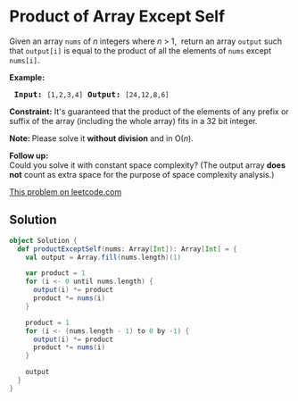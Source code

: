 # Product of Array Except Self

<p>Given an array <code>nums</code> of <em>n</em> integers where <em>n</em> &gt; 1, &nbsp;return an array <code>output</code> such that <code>output[i]</code> is equal to the product of all the elements of <code>nums</code> except <code>nums[i]</code>.</p> <p><b>Example:</b></p> <pre> <b>Input:</b> <code>[1,2,3,4]</code> <b>Output:</b> <code>[24,12,8,6]</code> </pre> <p><strong>Constraint:</strong>&nbsp;It&#39;s guaranteed that the product of the elements of any prefix or suffix of the array (including the whole array) fits in a 32 bit integer.</p> <p><strong>Note: </strong>Please solve it <strong>without division</strong> and in O(<em>n</em>).</p> <p><strong>Follow up:</strong><br /> Could you solve it with constant space complexity? (The output array <strong>does not</strong> count as extra space for the purpose of space complexity analysis.)</p>

[This problem on leetcode.com](https://leetcode.com/problems/product-of-array-except-self/)

## Solution

```scala
object Solution {
  def productExceptSelf(nums: Array[Int]): Array[Int] = {
    val output = Array.fill(nums.length)(1)

    var product = 1
    for (i <- 0 until nums.length) {
      output(i) *= product
      product *= nums(i)
    }

    product = 1
    for (i <- (nums.length - 1) to 0 by -1) {
      output(i) *= product
      product *= nums(i)
    }

    output
  }
}
```
